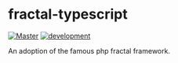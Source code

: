 # fractal-typescript

[![Master](https://travis-ci.com/Dakesi95/fractal-typescript.svg?token=qGF9fuCn5dz3Sjw8TcTm&branch=master)](https://travis-ci.com/Dakesi95/fractal-typescript)
[![development](https://travis-ci.com/Dakesi95/fractal-typescript.svg?token=qGF9fuCn5dz3Sjw8TcTm&branch=development)](https://travis-ci.com/Dakesi95/fractal-typescript) <br>

An adoption of the famous php fractal framework.
